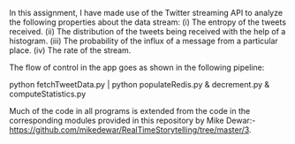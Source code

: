In this assignment, I have made use of the Twitter streaming API to analyze the following properties about the data stream:
(i) The entropy of the tweets received.
(ii) The distribution of the tweets being received with the help of a histogram.
(iii) The probability of the influx of a message from a particular place.
(iv) The rate of the stream.

The flow of control in the app goes as shown in the following pipeline:

python fetchTweetData.py | python populateRedis.py
& decrement.py
& computeStatistics.py

Much of the code in all programs is extended from the code in the corresponding modules provided in this repository by Mike Dewar:- https://github.com/mikedewar/RealTimeStorytelling/tree/master/3.
